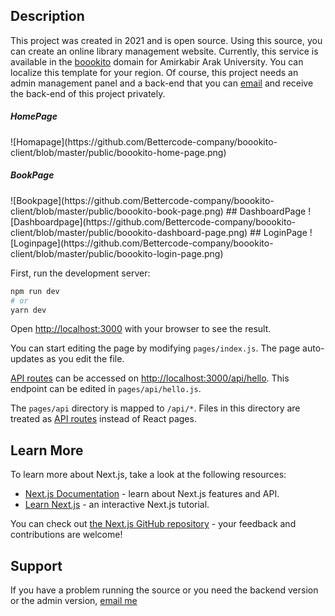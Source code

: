 ## Description
This project was created in 2021 and is open source. Using this source, you can create an online library management website. Currently, this service is available in the [boookito](https://boookito.ir) domain for Amirkabir Arak University.
You can localize this template for your region.
Of course, this project needs an admin management panel and a back-end that you can [email](mailto:m789219@gmail.com) and receive the back-end of this project privately.

<h5> HomePage </h5>  
![Homapage](https://github.com/Bettercode-company/boookito-client/blob/master/public/boookito-home-page.png)
<h5> BookPage </h5> 
![Bookpage](https://github.com/Bettercode-company/boookito-client/blob/master/public/boookito-book-page.png)
## DashboardPage
![Dashboardpage](https://github.com/Bettercode-company/boookito-client/blob/master/public/boookito-dashboard-page.png)
## LoginPage
![Loginpage](https://github.com/Bettercode-company/boookito-client/blob/master/public/boookito-login-page.png)

First, run the development server:

```bash
npm run dev
# or
yarn dev
```

Open [http://localhost:3000](http://localhost:3000) with your browser to see the result.

You can start editing the page by modifying `pages/index.js`. The page auto-updates as you edit the file.

[API routes](https://nextjs.org/docs/api-routes/introduction) can be accessed on [http://localhost:3000/api/hello](http://localhost:3000/api/hello). This endpoint can be edited in `pages/api/hello.js`.

The `pages/api` directory is mapped to `/api/*`. Files in this directory are treated as [API routes](https://nextjs.org/docs/api-routes/introduction) instead of React pages.

## Learn More

To learn more about Next.js, take a look at the following resources:

- [Next.js Documentation](https://nextjs.org/docs) - learn about Next.js features and API.
- [Learn Next.js](https://nextjs.org/learn) - an interactive Next.js tutorial.

You can check out [the Next.js GitHub repository](https://github.com/vercel/next.js/) - your feedback and contributions are welcome!

## Support

If you have a problem running the source or you need the backend version or the admin version, [email me](mailto:m789219@gmail.com)
